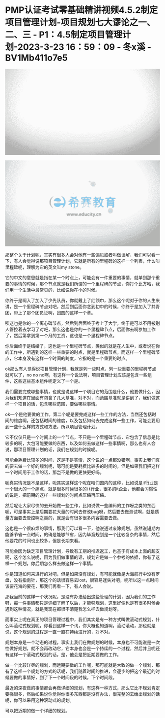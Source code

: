 # PMP认证考试零基础精讲视频4.5.2制定项目管理计划-项目规划七大谬论之一、二、三 - P1：4.5制定项目管理计划-2023-3-23 16：59：09 - 冬x溪 - BV1Mb411o7e5

![](img/eed8ed9188b63c55e1d3a68bc98d9509_0.png)

![](img/eed8ed9188b63c55e1d3a68bc98d9509_1.png)

那整个关于计划呢，其实有很多人会对他有一些偏见或者叫做误解，我们可以看一下，有人会觉得说那项目管理计划，它就是所有的里程碑的这样一个列表，什么叫里程碑呃，理解为它的英文叫my stone。

它的中文的意思就是指在某一个时点上，可能会有一件重要的事情，就单到那个重要的事情的时候，那个节点就是我们所谓的一个里程碑的节点，你打个比方哈，我们用一个生活中最常见的，比如说你在小的时候。

你终于是啊入了加入了少先队员，你就戴上了红领巾，那么这个呢对于你的人生来讲，是一个里程碑节点对吧，然后到后面你念到初中的时候，你终于是加入了共青团，带上了那个团员证啊，团圆的这样一个章。

唉这也是你的一个离心碑节点，然后到后面终于考上了大学，终于是可以不用被别人管控着去学习了对吧，那么这也是你的一个里程碑节点，后面你去啊参加工作了，然后第拿到第一个月的工资，这也是一个里程碑节点。

你后面终于是结婚了，这也是一个里程碑节点，类似的就是在人生中，或者说在你的工作中，所遇到的这样一些重要的时点，就是里程碑节点，而这样一个里程碑节点，它本身没有这样一个时间的跨度，它指的是一个重要的时点。

ok那么有人觉得说项目管理计划，我就是列一些时点，列一些重要的里程碑节点就可以了，no no no啊，有这样一个说法啊，项目管理计划应该是包含一些组件，这些这些基本组件呢定义了一个是。

我们需要完成哪些事情，也就是说这样一个项目它的范围是什么，他要做什么，因为我们知道在里面有包含了几大基准，对不对，而范围基准就是讲到了，我们做这样一个项目的话，包含哪些范围，要做哪些事情。

ok一个是他要做的工作，第二个呢是要完成这样一些工作的方法，当然还包括时间的维度啊，还包括时间的维度，以及包括如何去完成这样一些工作，可能会要用到一些什么样的方式和方法，所以项目管理计划。

它不仅仅只是一个时间上的一个节点，不只是一个里程碑节点，它包含了信息是比较多的啊，大包可能要做的东西，以及如何去做这样一些事情啊，那么也有人会说，那项目管理计划的话，我们在规划的时候呢。

可能会耗费比较多的时间，这是不是实情，这个说的一点都没错啊，事实上我们真的要去做一个好的规划呢，嗯可能是要耗费比较多的时间的，但是如果我们把这样一个时间用于工作的话，那岂不是做的更快更好吗。

呃真实情况是不是这样，呃其实这样这个呢在咱们国内的这种，比如说是it行业是一个很大的一个痛点，就是很多时候很多的i t行业，很多的it企业，他都会习惯性的说是，把前期的这样一些规划的时间点压缩再压缩。

然后呢让大家尽快的去开始做一些工作，比如说做一些编码的工作呀之类的东西呃，可是事实上是后期要花大量的时间去修改bug呀，然后要去做测试啊，就是质量方面要去管控啊之类的，就是会有很多很多内容需要去做。

这也是一个很麻烦的事情，那我们可以看一下，他说通过废除规划，虽然说短期内能够节省一点时间，的确是能够节省，因为毕竟规划是一个比较复杂的事情，然后他要花的时间也比较多，但是长期来看。

可能会因为缺乏项目管理计划，导致有工期的推迟返工，也基于有成本上面的超支啊，这个怎么说呢，因为我们做事情的话，规划它是做一个参考的依据，你有了这样一个规划，你后期怎么样去做这样一个事情。

你是知道如何来进行的对吧，但是如果没有规划，有可能就像是大海航行中没有罗盘，没有指南针，那这个的话很容易去lost，很容易迷失对吧，呃所以这一点时间该要花海的要花，那我们再看一下，有人会说。

那我当前的这样一个状况呢，是没有办法给出这些管理的计划，因为我们的工作呀，每一件事情都只是详细了解了以后，才能够规划，这里好像也是有很多时候会遇到这种情况，就是我现在都很不清楚我怎么样去做规划呀。

而事实上呢在真正的项目管理过程中，我们其实是有一种方式叫做滚动式规划，什么叫滚动式规划呢，你看到这样一个词，你大概也知道啊，滚动滚动，那也就是说，这个规划的过程是一直一直在持续进行的，对不对。

规划本身是一个动态的过程，事实上我们在做规划的时候，本身也不可能说是一次性做好规划，就不会再改动它，它本身也会是一个持续的一个过程，然后并且呢还有这样一个滚动式规划的话，是，他会是把近期要做的工作。

做一个比较详尽的规划，而远期要做的工作呢，那可能就是大致的做一个规划，那有了这样一个规划的方式的话呢，我们随着时间的推进，会逐步的把这个最近的时候要做的事情好，到了下一个时间段的时候，下个时间段。

最近的深夜做的事情都会再做详细的规划，有这样一种方式，那么它比不规划肯定要强很多，然后如果说你觉得你很多东西都是没有办法，很完整的去给出规划的话呢，你可以采用这种滚动式的规划。

可以把近期的做一个详细的规划。